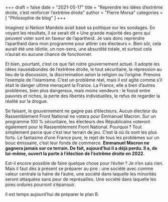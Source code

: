 +++
draft       = false
date        = "2021-05-17"
title       = "Reprendre les idées d’extrême droite, c’est renforcer l’extrême droite"
author      = "Pierre Morsa"
categories  = [ "Philosophie de blog" ]
+++

Imaginez si Nelson Mandela avait basé sa politique sur les sondages. En voyant les résultats, il se serait dit « Une grande majorité des gens qui peuvent voter sont en faveur de l’apartheid. Je vais donc reprendre l’apartheid dans mon programme pour attirer ces électeurs ». Bien sûr, cela aurait été une idiotie, un non-sens, une absurdité totale, et surtout cela n’aurait eu aucune chance de fonctionner.

Et bien, pourtant, c’est ce que fait notre gouvernement actuel. Il adopte les idées nauséabondes de l’extrême droite, le tout sécuritaire, la répression au lieu de la discussion, la discrimination selon la religion ou l’origine. Prenons l’exemple de l’islamisme. C’est un problème réel, mais il est agité comme s’il était le danger ultime menaçant la France. La France, elle a bien d’autres problèmes, bien plus dangereux, mais moins vendeurs : le fossé entre pauvres et riches, la perte des libertés individuelles, le refus de regarder la réalité sur la drogue.

Se faisant, le gouvernement ne gagne pas d’électeurs. Aucun électeur du Rassemblement Front National ne votera pour Emmanuel Macron. Sur un programme 100 % sécuritaire, les électeurs des Républicains voteront également pour le Rassemblement Front National. Pourquoi ? Tout simplement parce que c’est leur terrain de jeu. C’est là où ils sont les plus forts. Le fantasme d’une France pure, le rejet de tous les problèmes sur un bouc émissaire, c’est leur fonds de commerce. **Emmanuel Macron ne gagnera jamais sur ce terrain. De fait, aujourd’hui il a déjà perdu. Il a, de lui-même, ouvert la porte à l’élection de l’extrême droite en 2022.**

Est-il encore possible de faire quelque chose pour l’éviter ? Je n’en sais rien. Mais il faut dès à présent se préparer au pire : une société avec comme valeur centrale la haine de l’autre, une société dans laquelle les minorités seront attaquées sans peur de représailles. Une société dans laquelle les pires ordures pourront s’épanouir.

Il est temps aujourd’hui de préparer le plan B.
